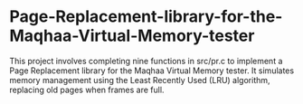 # Page-Replacement-library-for-the-Maqhaa-Virtual-Memory-tester
This project involves completing nine functions in src/pr.c to implement a Page Replacement library for the Maqhaa Virtual Memory tester. It simulates memory management using the Least Recently Used (LRU) algorithm, replacing old pages when frames are full.
